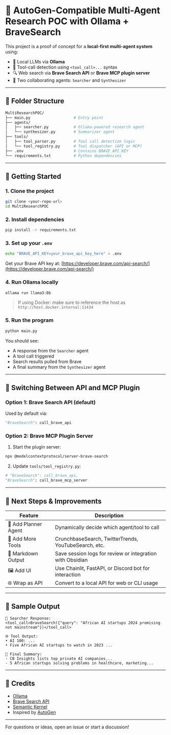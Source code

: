 # 🧠 AutoGen-Compatible Multi-Agent Research POC with Ollama + BraveSearch

This project is a proof of concept for a **local-first multi-agent system** using:

- 🤖 Local LLMs via **Ollama**
- 🧩 Tool-call detection using `<tool_call>...` syntax
- 🔍 Web search via **Brave Search API** or **Brave MCP plugin server**
- 🧠 Two collaborating agents: `Searcher` and `Synthesizer`

---

## 📁 Folder Structure

```bash
MultiResearchPOC/
├── main.py                   # Entry point
├── agents/
│   ├── searcher.py           # Ollama-powered research agent
│   └── synthesizer.py        # Summarizer agent
├── tools/
│   ├── tool_parser.py        # Tool call detection logic
│   └── tool_registry.py      # Tool dispatcher (API or MCP)
├── .env                      # Contains BRAVE_API_KEY
└── requirements.txt          # Python dependencies
```

---

## 🚀 Getting Started

### 1. Clone the project

```bash
git clone <your-repo-url>
cd MultiResearchPOC
```

### 2. Install dependencies

```bash
pip install -r requirements.txt
```

### 3. Set up your `.env`

```bash
echo "BRAVE_API_KEY=your_brave_api_key_here" > .env
```

Get your Brave API key at: [https://developer.brave.com/api-search/](https://developer.brave.com/api-search/)

### 4. Run Ollama locally

```bash
ollama run llama3:8b
```

> If using Docker: make sure to reference the host as `http://host.docker.internal:11434`

### 5. Run the program

```bash
python main.py
```

You should see:

- A response from the `Searcher` agent
- A tool call triggered
- Search results pulled from Brave
- A final summary from the `Synthesizer` agent

---

## 🔁 Switching Between API and MCP Plugin

### Option 1: Brave Search API (default)

Used by default via:

```python
"BraveSearch": call_brave_api
```

### Option 2: Brave MCP Plugin Server

1. Start the plugin server:

```bash
npx @modelcontextprotocol/server-brave-search
```

2. Update `tools/tool_registry.py`:

```python
# "BraveSearch": call_brave_api,
"BraveSearch": call_brave_mcp_server
```

---

## 🔮 Next Steps & Improvements

| Feature              | Description                                               |
| -------------------- | --------------------------------------------------------- |
| 🧠 Add Planner Agent | Dynamically decide which agent/tool to call               |
| 🧩 Add More Tools    | CrunchbaseSearch, TwitterTrends, YouTubeSearch, etc.      |
| 📄 Markdown Output   | Save session logs for review or integration with Obsidian |
| 🖼️ Add UI           | Use Chainlit, FastAPI, or Discord bot for interaction     |
| 🌐 Wrap as API       | Convert to a local API for web or CLI usage               |

---

## 📜 Sample Output

```text
🤖 Searcher Response:
<tool_call>BraveSearch({"query": "African AI startups 2024 promising not mainstream"})</tool_call>

🌐 Tool Output:
• AI 100: ...
• Five African AI startups to watch in 2023 ...

🧠 Final Summary:
- CB Insights lists top private AI companies...
- 5 African startups solving problems in healthcare, marketing...
```

---

## 🙌 Credits

- [Ollama](https://ollama.com)
- [Brave Search API](https://developer.brave.com/api-search/)
- [Semantic Kernel](https://github.com/microsoft/semantic-kernel)
- Inspired by [AutoGen](https://github.com/microsoft/autogen)

---

For questions or ideas, open an issue or start a discussion!

